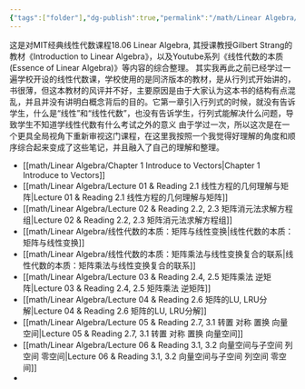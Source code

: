 ```yaml
---
{"tags":["folder"],"dg-publish":true,"permalink":"/math/Linear Algebra/Linear Algebra/","dgPassFrontmatter":true,"noteIcon":"","created":"2025-08-15T09:39:30.074+08:00","updated":"2025-08-08T12:22:50.283+08:00"}
---
```


这是对MIT经典线性代数课程18.06 Linear Algebra, 其授课教授Gilbert Strang的教材《Introduction to Linear Algebra》，以及Youtube系列《线性代数的本质(Essence of Linear Algebra)》等内容的综合整理。
其实我再此之前已经学过一遍学校开设的线性代数课，学校使用的是同济版本的教材，是从行列式开始讲的，书很薄，但这本教材的风评并不好，主要原因是由于大家认为这本书的结构有点混乱，并且并没有讲明白概念背后的目的。它第一章引入行列式的时候，就没有告诉学生，什么是“线性”和“线性代数”，也没有告诉学生，行列式能解决什么问题，导致学生不知道学线性代数有什么考试之外的意义
由于学过一次，所以这次是在一个更具全局视角下重新审视这门课程，在这里我按照一个我觉得好理解的角度和顺序综合起来变成了这些笔记，并且融入了自己的理解和整理。
- [[math/Linear Algebra/Chapter 1 Introduce to Vectors\|Chapter 1 Introduce to Vectors]]
- [[math/Linear Algebra/Lecture 01 & Reading 2.1 线性方程的几何理解与矩阵\|Lecture 01 & Reading 2.1 线性方程的几何理解与矩阵]]
- [[math/Linear Algebra/Lecture 02 & Reading 2.2, 2.3 矩阵消元法求解方程组\|Lecture 02 & Reading 2.2, 2.3 矩阵消元法求解方程组]]
- [[math/Linear Algebra/线性代数的本质：矩阵与线性变换\|线性代数的本质：矩阵与线性变换]]
- [[math/Linear Algebra/线性代数的本质：矩阵乘法与线性变换复合的联系\|线性代数的本质：矩阵乘法与线性变换复合的联系]]
- [[math/Linear Algebra/Lecture 03 & Reading 2.4, 2.5 矩阵乘法 逆矩阵\|Lecture 03 & Reading 2.4, 2.5 矩阵乘法 逆矩阵]]
- [[math/Linear Algebra/Lecture 04 & Reading 2.6 矩阵的LU, LRU分解\|Lecture 04 & Reading 2.6 矩阵的LU, LRU分解]]
- [[math/Linear Algebra/Lecture 05 & Reading 2.7, 3.1 转置 对称 置换 向量空间\|Lecture 05 & Reading 2.7, 3.1 转置 对称 置换 向量空间]]
- [[math/Linear Algebra/Lecture 06 & Reading 3.1, 3.2 向量空间与子空间 列空间 零空间\|Lecture 06 & Reading 3.1, 3.2 向量空间与子空间 列空间 零空间]]
- 